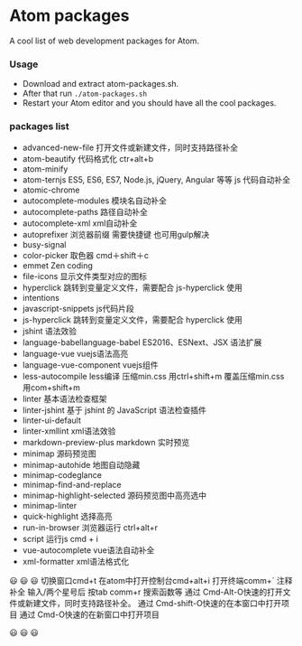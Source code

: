 # Atom packages
 A cool list of web development packages for Atom.

### Usage

- Download and extract atom-packages.sh.
- After that run `./atom-packages.sh`
- Restart your Atom editor and you should have all the cool packages.

### packages list
- advanced-new-file     打开文件或新建文件，同时支持路径补全
- atom-beautify         代码格式化 ctr+alt+b
- atom-minify
- atom-ternjs    ES5, ES6, ES7, Node.js, jQuery, Angular 等等 js 代码自动补全
- atomic-chrome   
- autocomplete-modules    模块名自动补全
- autocomplete-paths    路径自动补全
- autocomplete-xml      xml自动补全
- autoprefixer          浏览器前缀 需要快捷键 也可用gulp解决
- busy-signal
- color-picker         取色器  cmd＋shift＋c
- emmet                Zen coding
- file-icons           显示文件类型对应的图标
- hyperclick           跳转到变量定义文件，需要配合 js-hyperclick 使用
- intentions
- javascript-snippets  js代码片段
- js-hyperclick        跳转到变量定义文件，需要配合 hyperclick 使用
- jshint               语法效验
- language-babellanguage-babel  ES2016、ESNext、JSX 语法扩展
- language-vue         vuejs语法高亮
- language-vue-component   vuejs组件
- less-autocompile     less编译  压缩min.css  用ctrl+shift+m 覆盖压缩min.css  用com+shift+m
- linter               基本语法检查框架
- linter-jshint        基于 jshint 的 JavaScript 语法检查插件
- linter-ui-default
- linter-xmllint        xml语法效验
- markdown-preview-plus   markdown 实时预览
- minimap   源码预览图
- minimap-autohide 地图自动隐藏
- minimap-codeglance
- minimap-find-and-replace
- minimap-highlight-selected   源码预览图中高亮选中
- minimap-linter
- quick-highlight  选择高亮
- run-in-browser   浏览器运行 ctrl+alt+r  
- script  运行js  cmd + i
- vue-autocomplete  vue语法自动补全
- xml-formatter     xml语法格式化

:smiley: :smiley: :smiley:
切换窗口cmd+t
在atom中打开控制台cmd+alt+i
打开终端comm+`
注释补全  输入/两个星号后 按tab
comm+r  搜索函数等
通过 Cmd-Alt-O快速的打开文件或新建文件，同时支持路径补全。
通过 Cmd-shift-O快速的在本窗口中打开项目
通过 Cmd-O快速的在新窗口中打开项目

:smiley: :smiley: :smiley:
